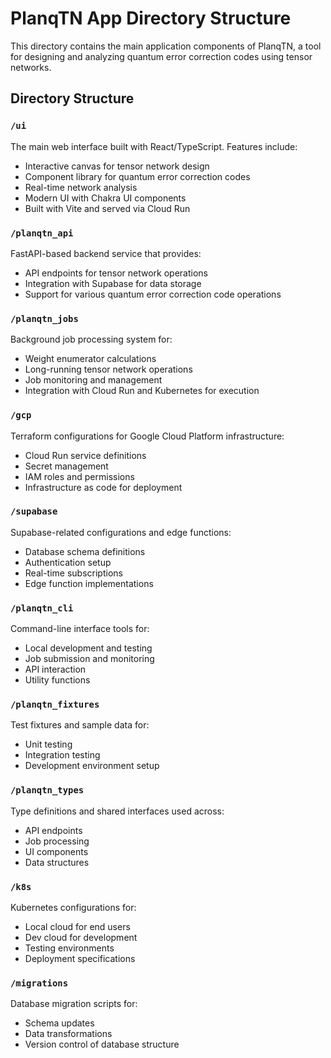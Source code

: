# PlanqTN App Directory Structure

This directory contains the main application components of PlanqTN, a tool for designing and analyzing quantum error correction codes using tensor networks.

## Directory Structure

### `/ui`

The main web interface built with React/TypeScript. Features include:

- Interactive canvas for tensor network design
- Component library for quantum error correction codes
- Real-time network analysis
- Modern UI with Chakra UI components
- Built with Vite and served via Cloud Run

### `/planqtn_api`

FastAPI-based backend service that provides:

- API endpoints for tensor network operations
- Integration with Supabase for data storage
- Support for various quantum error correction code operations

### `/planqtn_jobs`

Background job processing system for:

- Weight enumerator calculations
- Long-running tensor network operations
- Job monitoring and management
- Integration with Cloud Run and Kubernetes for execution

### `/gcp`

Terraform configurations for Google Cloud Platform infrastructure:

- Cloud Run service definitions
- Secret management
- IAM roles and permissions
- Infrastructure as code for deployment

### `/supabase`

Supabase-related configurations and edge functions:

- Database schema definitions
- Authentication setup
- Real-time subscriptions
- Edge function implementations

### `/planqtn_cli`

Command-line interface tools for:

- Local development and testing
- Job submission and monitoring
- API interaction
- Utility functions

### `/planqtn_fixtures`

Test fixtures and sample data for:

- Unit testing
- Integration testing
- Development environment setup

### `/planqtn_types`

Type definitions and shared interfaces used across:

- API endpoints
- Job processing
- UI components
- Data structures

### `/k8s`

Kubernetes configurations for:

- Local cloud for end users
- Dev cloud for development
- Testing environments
- Deployment specifications

### `/migrations`

Database migration scripts for:

- Schema updates
- Data transformations
- Version control of database structure
